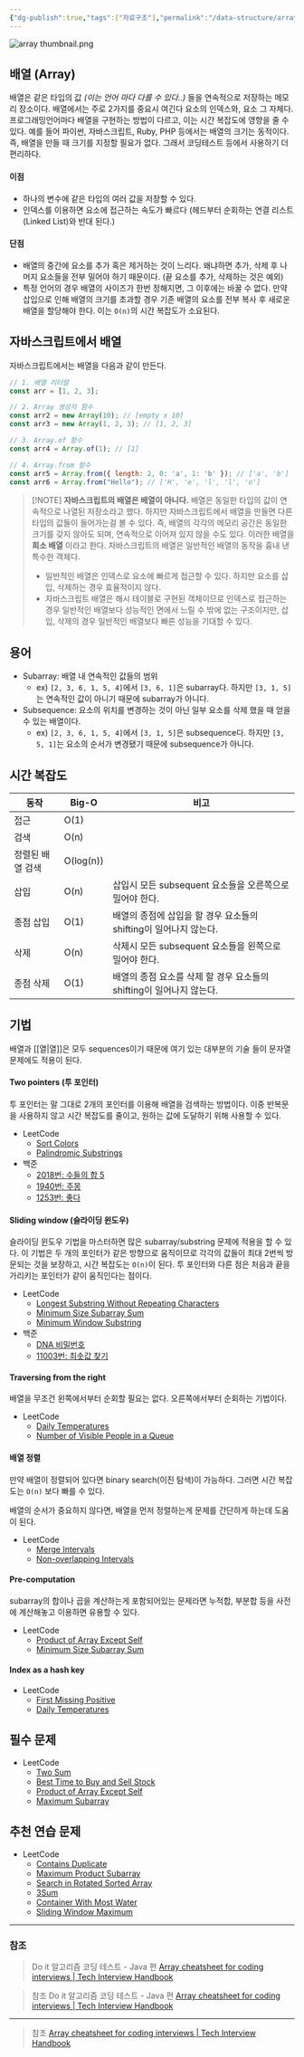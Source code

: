 ```yaml
---
{"dg-publish":true,"tags":["자료구조"],"permalink":"/data-structure/array/","dgPassFrontmatter":true,"created":"","updated":""}
---
```


![array thumbnail.png](/img/user/Data%20Structure/array%20thumbnail.png)
## 배열 (Array)

배열은 같은 타입의 값 *(이는 언어 마다 다를 수 있다..)* 들을 연속적으로 저장하는 메모리 장소이다. 배열에서는 주로 2가지를 중요시 여긴다 요소의 인덱스와, 요소 그 자체다. 프로그래밍언어마다 배열을 구현하는 방법이 다르고, 이는 시간 복잡도에 영향을 줄 수 있다. 예를 들어 파이썬, 자바스크립트, Ruby, PHP 등에서는 배열의 크기는 동적이다. 즉, 배열을 만들 때 크기를 지정할 필요가 없다. 그래서 코딩테스트 등에서 사용하기 더 편리하다. 

#### 이점
- 하나의 변수에 같은 타입의 여러 값을 저장할 수 있다.
- 인덱스를 이용하면 요소에 접근하는 속도가 빠르다 (헤드부터 순회하는 연결 리스트(Linked List)와 반대 된다.)

#### 단점
- 배열의 중간에 요소를 추가 혹은 제거하는 것이 느리다. 왜냐하면 추가, 삭제 후 나머지 요소들을 전부 밀어야 하기 때문이다. (끝 요소를 추가, 삭제하는 것은 예외)
- 특정 언어의 경우 배열의 사이즈가 한번 정해지면, 그 이후에는 바꿀 수 없다. 만약 삽입으로 인해 배열의 크기를 초과할 경우 기존 배열의 요소를 전부 복사 후 새로운 배열을 할당해야 한다. 이는 `O(n)`의 시간 복잡도가 소요된다.

## 자바스크립트에서 배열

자바스크립트에서는 배열을 다음과 같이 만든다.

```js
// 1. 배열 리터럴
const arr = [1, 2, 3];

// 2. Array 생성자 함수
const arr2 = new Array(10); // [empty x 10]
const arr3 = new Array(1, 2, 3); // [1, 2, 3]

// 3. Array.of 함수
const arr4 = Array.of(1); // [1]

// 4. Array.from 함수
const arr5 = Array.from({ length: 2, 0: 'a', 1: 'b' }); // ['a', 'b']
const arr6 = Array.from("Hello"); // ['H', 'e', 'l', 'l', 'o']
```


> [!NOTE] **자바스크립트의 배열은 배열이 아니다.**
> 배열은 동일한 타입의 값이 연속적으로 나열된 저장소라고 했다. 하지만 자바스크립트에서 배열을 만들면 다른 타입의 값들이 들어가는걸 볼 수 있다. 즉, 배열의 각각의 메모리 공간은 동일한 크기를 갖지 않아도 되며, 연속적으로 이어져 있지 않을 수도 있다. 이러한 배열을 **희소 배열** 이라고 한다. 자바스크립트의 배열은 일반적인 배열의 동작을 흉내 낸 특수한 객체다.
> - 일반적인 배열은 인덱스로 요소에 빠르게 접근할 수 있다. 하지만 요소를 삽입, 삭제하는 경우 효율적이지 않다.
> - 자바스크립트 배열은 해시 테이블로 구현된 객체이므로 인덱스로 접근하는 경우 일반적인 배열보다 성능적인 면에서 느릴 수 밖에 없는 구조이지만, 삽입, 삭제의 경우 일반적인 배열보다 빠른 성능을 기대할 수 있다.


## 용어

- Subarray: 배열 내 연속적인 값들의 범위
    - ex) `[2, 3, 6, 1, 5, 4]`에서 `[3, 6, 1]`은 subarray다. 하지만 `[3, 1, 5]`는 연속적인 값이 아니기 때문에 subarray가 아니다.
- Subsequence: 요소의 위치를 변경하는 것이 아닌 일부 요소를 삭제 했을 때 얻을 수 있는 배열이다.
    - ex)  `[2, 3, 6, 1, 5, 4]`에서 `[3, 1, 5]`은 subsequence다. 하지만 `[3, 5, 1]`는 요소의 순서가 변경됐기 때문에 subsequence가 아니다.   


## 시간 복잡도

| **동작** | **Big-O** | **비고** |
| --- | --- | --- |
| 접근 | O(1) |  |
| 검색 | O(n) |  |
| 정렬된 배열 검색 | O(log(n)) |  |
| 삽입 | O(n) | 삽입시 모든 subsequent 요소들을 오른쪽으로 밀어야 한다. |
| 종점 삽입 | O(1) | 배열의 종점에 삽입을 할 경우 요소들의 shifting이 일어나지 않는다. |
| 삭제 | O(n) | 삭제시 모든 subsequent 요소들을 왼쪽으로 밀어야 한다. |
| 종점 삭제 | O(1) | 배열의 종점 요소를 삭제 할 경우 요소들의 shifting이 일어나지 않는다. |


## 기법

배열과 [[열\|열]]은 모두 sequences이기 때문에 여기 있는 대부분의 기술 들이 문자열 문제에도 적용이 된다.

#### Two pointers (투 포인터)
투 포인터는 말 그대로 2개의 포인터를 이용해 배열을 검색하는 방법이다. 이중 반복문을 사용하지 않고 시간 복잡도를 줄이고, 원하는 값에 도달하기 위해 사용할 수 있다.

- LeetCode
    - [Sort Colors](https://leetcode.com/problems/sort-colors/)
    - [Palindromic Substrings](https://leetcode.com/problems/palindromic-substrings/)
- 백준
    - [2018번: 수들의 합 5](https://www.acmicpc.net/problem/2018)
    - [1940번: 주몽](https://www.acmicpc.net/problem/1940)
    - [1253번: 좋다](https://www.acmicpc.net/problem/1253)

#### Sliding window (슬라이딩 윈도우)
슬라이딩 윈도우 기법을 마스터하면 많은 subarray/substring 문제에 적용을 할 수 있다. 이 기법은 두 개의 포인터가 같은 방향으로 움직이므로 각각의 값들이 최대 2번씩 방문되는 것을 보장하고, 시간 복잡도는 `O(n)`이 된다.
투 포인터와 다른 점은 처음과 끝을 가리키는 포인터가 같이 움직인다는 점이다.

- LeetCode
    - [Longest Substring Without Repeating Characters](https://leetcode.com/problems/longest-substring-without-repeating-characters/)
    - [Minimum Size Subarray Sum](https://leetcode.com/problems/minimum-size-subarray-sum/)
    - [Minimum Window Substring](https://leetcode.com/problems/minimum-window-substring/)
- 백준
    - [DNA 비밀번호](https://www.acmicpc.net/problem/12891)
    - [11003번: 최솟값 찾기](https://www.acmicpc.net/problem/11003)
    

#### Traversing from the right
배열을 무조건 왼쪽에서부터 순회할 필요는 없다. 오른쪽에서부터 순회하는 기법이다.

- LeetCode
    - [Daily Temperatures](https://leetcode.com/problems/daily-temperatures/)
    - [Number of Visible People in a Queue](https://leetcode.com/problems/number-of-visible-people-in-a-queue/)
    

#### 배열 정렬
만약 배열이 정렬되어 있다면 binary search(이진 탐색)이 가능하다. 그러면 시간 복잡도는 `O(n)` 보다 빠를 수 있다.

배열의 순서가 중요하지 않다면, 배열을 먼저 정렬하는게 문제를 간단하게 하는데 도움이 된다.

- LeetCode
    - [Merge Intervals](https://leetcode.com/problems/merge-intervals/)
    - [Non-overlapping Intervals](https://leetcode.com/problems/non-overlapping-intervals/)

#### Pre-computation
subarray의 합이나 곱을 계산하는게 포함되어있는 문제라면 누적합, 부분합 등을 사전에 계산해놓고 이용하면 유용할 수 있다.

- LeetCode
    - [Product of Array Except Self](https://leetcode.com/problems/product-of-array-except-self/)
    - [Minimum Size Subarray Sum](https://leetcode.com/problems/minimum-size-subarray-sum/)

#### Index as a hash key
- LeetCode
    - [First Missing Positive](https://leetcode.com/problems/first-missing-positive/)
    - [Daily Temperatures](https://leetcode.com/problems/daily-temperatures/)

## 필수 문제
- LeetCode
    - [Two Sum](https://leetcode.com/problems/two-sum/)
    - [Best Time to Buy and Sell Stock](https://leetcode.com/problems/best-time-to-buy-and-sell-stock/)
    - [Product of Array Except Self](https://leetcode.com/problems/product-of-array-except-self/)
    - [Maximum Subarray](https://leetcode.com/problems/maximum-subarray/)


## 추천 연습 문제
- LeetCode
    - [Contains Duplicate](https://leetcode.com/problems/contains-duplicate/)
    - [Maximum Product Subarray](https://leetcode.com/problems/maximum-product-subarray/)
    - [Search in Rotated Sorted Array](https://leetcode.com/problems/search-in-rotated-sorted-array/)
    - [3Sum](https://leetcode.com/problems/3sum/)
    - [Container With Most Water](https://leetcode.com/problems/container-with-most-water/)
    - [Sliding Window Maximum](https://leetcode.com/problems/sliding-window-maximum/)

---
### 참조
> Do it 알고리즘 코딩 테스트 - Java 편
> [Array cheatsheet for coding interviews | Tech Interview Handbook](https://www.techinterviewhandbook.org/algorithms/array/)



> 참조
> Do it 알고리즘 코딩 테스트 - Java 편
> [Array cheatsheet for coding interviews | Tech Interview Handbook](https://www.techinterviewhandbook.org/algorithms/array/)



---
> 참조
> [Array cheatsheet for coding interviews | Tech Interview Handbook](https://www.techinterviewhandbook.org/algorithms/array/)